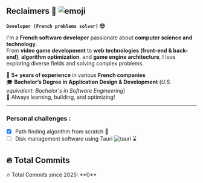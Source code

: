 ## Reclaimers :wave: ![emoji](https://github.com/user-attachments/assets/b2ee7459-3f2d-4b5d-9fae-c4ce49aa5ad4) 

**`Developer (French problems solver)` :sunglasses:**

I'm a **French software developer** passionate about **computer science and technology**.  
From **video game development** to **web technologies (front-end & back-end)**, **algorithm optimization**, and **game engine architecture**, I love exploring diverse fields and solving complex problems.  

💼 **5+ years of experience** in various **French companies**  
🎓 **Bachelor’s Degree in Application Design & Development** (*U.S. equivalent: Bachelor's in Software Engineering*)  
🚀 Always learning, building, and optimizing!  

---
### Personal challenges : 

- [x] Path finding algorithm from scratch :snake:
- [ ] Disk management software using Tauri ![tauri](https://github.com/user-attachments/assets/0b67b202-f998-46eb-90bc-b708bc7cbbc5) :hourglass:

## 🔥 Total Commits  
<!-- COMMIT_COUNT_START -->🔥 Total Commits since 2025: **0** <!-- COMMIT_COUNT_END -->
